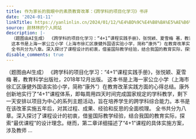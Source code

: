 ```yaml
---
title: 作为家长的我眼中的素质教育改革：《跨学科的项目化学习》书评
date: '2024-01-11'
linkTitle: https://yanlinlin.cn/2024/01/12/%E4%BD%9C%E4%B8%BA%E5%AE%B6%E9%95%BF%E7%9A%84%E6%88%91%E7%9C%BC%E4%B8%AD%E7%9A%84%E7%B4%A0%E8%B4%A8%E6%95%99%E8%82%B2%E6%94%B9%E9%9D%A9%E8%B7%A8%E5%AD%A6%E7%A7%91%E7%9A%84%E9%A1%B9%E7%9B%AE%E5%8C%96%E5%AD%A6%E4%B9%A0%E4%B9%A6%E8%AF%84/
source: 颜林林的个人网站
description: |-
  （题图由AI生成） 《跨学科的项目化学习：“4+1”课程实践手册》，张悦颖、夏雪梅 著，教育科学出版社，2018年12月出版。
  这本书是上海一家公立小学（上海市徐汇区康健外国语实验小学，简称“康外”）在教育改革实践方面的心得总结。康外创新地实行了“4+1”课程体系，即每周用四天时间完成国家规定的学科教学，剩下一天安排以项目为中心的系列主题活动，旨在培养学生的跨学科综合能力。本书是在该改革实施五年后，对其过程、成果、经验和反思的全面梳理。
  全书共分为八章。深入探讨了课程设计的初衷，借鉴国际教学经验，结合我国的教育实际，探索“最优课程”的设计理念。继而，第二章详细描述了“4+1”课程的具体实施方案，涉及教师 ...
disable_comments: true
---
```

（题图由AI生成） 《跨学科的项目化学习：“4+1”课程实践手册》，张悦颖、夏雪梅 著，教育科学出版社，2018年12月出版。
这本书是上海一家公立小学（上海市徐汇区康健外国语实验小学，简称“康外”）在教育改革实践方面的心得总结。康外创新地实行了“4+1”课程体系，即每周用四天时间完成国家规定的学科教学，剩下一天安排以项目为中心的系列主题活动，旨在培养学生的跨学科综合能力。本书是在该改革实施五年后，对其过程、成果、经验和反思的全面梳理。
全书共分为八章。深入探讨了课程设计的初衷，借鉴国际教学经验，结合我国的教育实际，探索“最优课程”的设计理念。继而，第二章详细描述了“4+1”课程的具体实施方案，涉及教师 ...